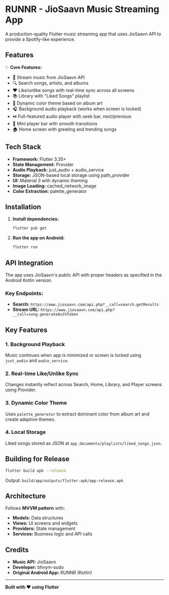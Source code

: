 # RUNNR - JioSaavn Music Streaming App

A production-quality Flutter music streaming app that uses JioSaavn API to provide a Spotify-like experience.

## Features

✨ **Core Features:**
- 🎵 Stream music from JioSaavn API
- 🔍 Search songs, artists, and albums
- ❤️ Like/unlike songs with real-time sync across all screens
- 📚 Library with "Liked Songs" playlist
- 🎨 Dynamic color theme based on album art
- 🎧 Background audio playback (works when screen is locked)
- ⏯️ Full-featured audio player with seek bar, next/previous
- 📱 Mini player bar with smooth transitions
- 🏠 Home screen with greeting and trending songs

## Tech Stack

- **Framework:** Flutter 3.35+
- **State Management:** Provider
- **Audio Playback:** just_audio + audio_service
- **Storage:** JSON-based local storage using path_provider
- **UI:** Material 3 with dynamic theming
- **Image Loading:** cached_network_image
- **Color Extraction:** palette_generator

## Installation

1. **Install dependencies:**
   ```bash
   flutter pub get
   ```

2. **Run the app on Android:**
   ```bash
   flutter run
   ```

## API Integration

The app uses JioSaavn's public API with proper headers as specified in the Android Kotlin version.

### Key Endpoints:
- **Search:** `https://www.jiosaavn.com/api.php?__call=search.getResults`
- **Stream URL:** `https://www.jiosaavn.com/api.php?__call=song.generateAuthToken`

## Key Features

### 1. Background Playback
Music continues when app is minimized or screen is locked using `just_audio` and `audio_service`.

### 2. Real-time Like/Unlike Sync
Changes instantly reflect across Search, Home, Library, and Player screens using Provider.

### 3. Dynamic Color Theme
Uses `palette_generator` to extract dominant color from album art and create adaptive themes.

### 4. Local Storage
Liked songs stored as JSON at `app_documents/playlists/liked_songs.json`.

## Building for Release

```bash
flutter build apk --release
```

Output: `build/app/outputs/flutter-apk/app-release.apk`

## Architecture

Follows **MVVM pattern** with:
- **Models:** Data structures
- **Views:** UI screens and widgets
- **Providers:** State management
- **Services:** Business logic and API calls

## Credits

- **Music API:** JioSaavn
- **Developer:** bhvym-sudo
- **Original Android App:** RUNNR (Kotlin)

---

**Built with ❤️ using Flutter**
